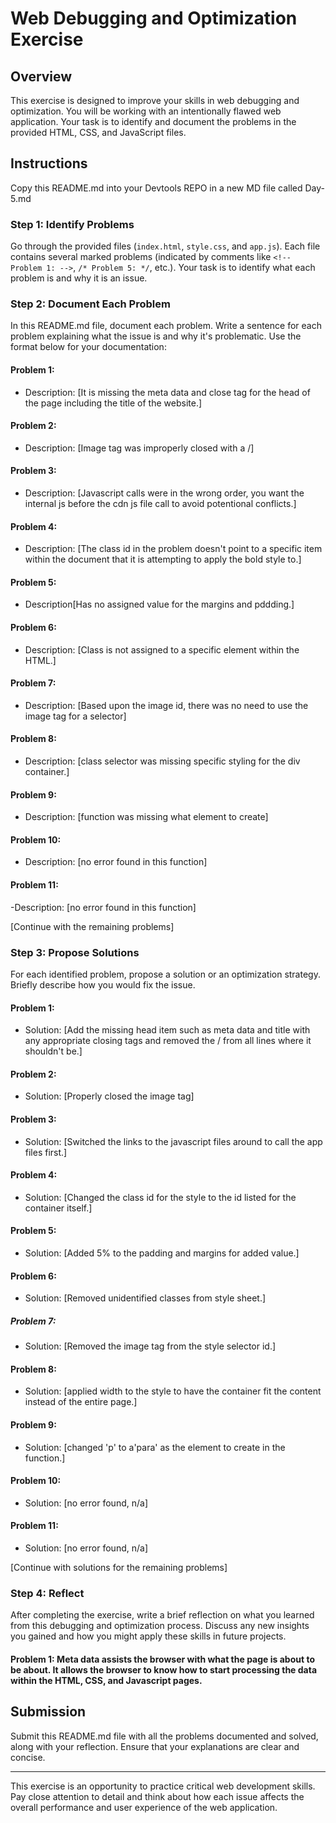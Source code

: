 # Web Debugging and Optimization Exercise

## Overview

This exercise is designed to improve your skills in web debugging and optimization. You will be working with an intentionally flawed web application. Your task is to identify and document the problems in the provided HTML, CSS, and JavaScript files.

## Instructions

Copy this README.md into your Devtools REPO in a new MD file called Day-5.md

### Step 1: Identify Problems

Go through the provided files (`index.html`, `style.css`, and `app.js`). Each file contains several marked problems (indicated by comments like `<!-- Problem 1: -->`, `/* Problem 5: */`, etc.). Your task is to identify what each problem is and why it is an issue.

### Step 2: Document Each Problem

In this README.md file, document each problem. Write a sentence for each problem explaining what the issue is and why it's problematic. Use the format below for your documentation:

#### Problem 1:

- Description: [It is missing the meta data and close tag for the head of the page including the title of the website.]

#### Problem 2:

- Description: [Image tag was improperly closed with a /]

#### Problem 3:

- Description: [Javascript calls were in the wrong order, you want the internal js before the cdn js file call to avoid potentional conflicts.]

#### Problem 4: 

- Description: [The class id in the problem doesn't point to a specific item within the document that it is attempting to apply the bold style to.]

#### Problem 5:

- Description[Has no assigned value for the margins and pddding.]

#### Problem 6:

- Description: [Class is not assigned to a specific element within the HTML.]

#### Problem 7: 

- Description: [Based upon the image id, there was no need to use the image tag for a selector]

#### Problem 8:

- Description: [class selector was missing specific styling for the div container.]

#### Problem 9:

- Description: [function was missing what element to create]

#### Problem 10:

- Description: [no error found in this function]

#### Problem 11:

-Description: [no error found in this function]

[Continue with the remaining problems]

### Step 3: Propose Solutions

For each identified problem, propose a solution or an optimization strategy. Briefly describe how you would fix the issue.

#### Problem 1:

- Solution: [Add the missing head item such as meta data and title with any appropriate closing tags and removed the / from all lines where it shouldn't be.]

#### Problem 2:

- Solution: [Properly closed the image tag]

#### Problem 3:

- Solution: [Switched the links to the javascript files around to call the app files first.]

#### Problem 4:

- Solution: [Changed the class id for the style to the id listed for the container itself.]

#### Problem 5: 

- Solution: [Added 5% to the padding and margins for added value.]

#### Problem 6:

- Solution: [Removed unidentified classes from style sheet.]

##### Problem 7:

- Solution: [Removed the image tag from the style selector id.]

#### Problem 8:

- Solution: [applied width to the style to have the container fit the content instead of the entire page.]

#### Problem 9:

- Solution: [changed 'p' to a'para' as the element to create in the function.]

#### Problem 10:

- Solution: [no error found, n/a]

#### Problem 11:

- Solution: [no error found, n/a]


[Continue with solutions for the remaining problems]

### Step 4: Reflect

After completing the exercise, write a brief reflection on what you learned from this debugging and optimization process. Discuss any new insights you gained and how you might apply these skills in future projects.
#### Problem 1: Meta data assists the browser with what the page is about to be about. It allows the browser to know how to start processing the data within the HTML, CSS, and Javascript pages. 
## Submission

Submit this README.md file with all the problems documented and solved, along with your reflection. Ensure that your explanations are clear and concise.

---

This exercise is an opportunity to practice critical web development skills. Pay close attention to detail and think about how each issue affects the overall performance and user experience of the web application.
